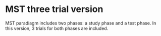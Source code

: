 # MST three trial version
MST paradiagm includes two phases:
a study phase and a test phase.
In this version, 3 trials for both phases are included.

